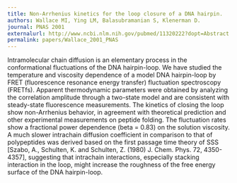 ```yaml
---
title: Non-Arrhenius kinetics for the loop closure of a DNA hairpin.
authors: Wallace MI, Ying LM, Balasubramanian S, Klenerman D.
journal: PNAS 2001
externalurl: http://www.ncbi.nlm.nih.gov/pubmed/11320222?dopt=Abstract
permalink: papers/Wallace_2001_PNAS
---
```

Intramolecular chain diffusion is an elementary process in the conformational fluctuations of the DNA hairpin-loop. We have studied the temperature and viscosity dependence of a model DNA hairpin-loop by FRET (fluorescence resonance energy transfer) fluctuation spectroscopy (FRETfs). Apparent thermodynamic parameters were obtained by analyzing the correlation amplitude through a two-state model and are consistent with steady-state fluorescence measurements. The kinetics of closing the loop show non-Arrhenius behavior, in agreement with theoretical prediction and other experimental measurements on peptide folding. The fluctuation rates show a fractional power dependence (beta = 0.83) on the solution viscosity. A much slower intrachain diffusion coefficient in comparison to that of polypeptides was derived based on the first passage time theory of SSS [Szabo, A., Schulten, K. and Schulten, Z. (1980) J. Chem. Phys. 72, 4350-4357], suggesting that intrachain interactions, especially stacking interaction in the loop, might increase the roughness of the free energy surface of the DNA hairpin-loop.